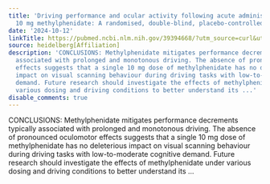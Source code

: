```yaml
---
title: 'Driving performance and ocular activity following acute administration of
  10 mg methylphenidate: A randomised, double-blind, placebo-controlled study'
date: '2024-10-12'
linkTitle: https://pubmed.ncbi.nlm.nih.gov/39394668/?utm_source=curl&utm_medium=rss&utm_campaign=pubmed-2&utm_content=1FakS-2QOkCT8HsMOQP1bCRQ4YzyumYOmxmF0moLsQ3dFB1E9V&fc=20220326224207&ff=20241013183215&v=2.18.0.post9+e462414
source: heidelberg[Affiliation]
description: 'CONCLUSIONS: Methylphenidate mitigates performance decrements typically
  associated with prolonged and monotonous driving. The absence of pronounced oculomotor
  effects suggests that a single 10 mg dose of methylphenidate has no deleterious
  impact on visual scanning behaviour during driving tasks with low-to-moderate cognitive
  demand. Future research should investigate the effects of methylphenidate under
  various dosing and driving conditions to better understand its ...'
disable_comments: true
---
```

CONCLUSIONS: Methylphenidate mitigates performance decrements typically associated with prolonged and monotonous driving. The absence of pronounced oculomotor effects suggests that a single 10 mg dose of methylphenidate has no deleterious impact on visual scanning behaviour during driving tasks with low-to-moderate cognitive demand. Future research should investigate the effects of methylphenidate under various dosing and driving conditions to better understand its ...